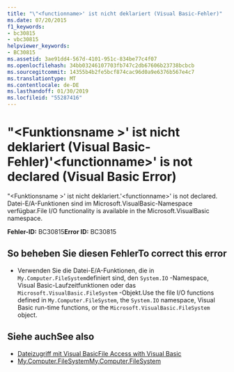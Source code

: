 ```yaml
---
title: "\"<functionname>' ist nicht deklariert (Visual Basic-Fehler)"
ms.date: 07/20/2015
f1_keywords:
- bc30815
- vbc30815
helpviewer_keywords:
- BC30815
ms.assetid: 3ae91dd4-567d-4101-951c-834be77c4f07
ms.openlocfilehash: 34bb03246107703fb747c2db67606b23738bcbcb
ms.sourcegitcommit: 14355b4b2fe5bcf874cac96d0a9e6376b567e4c7
ms.translationtype: MT
ms.contentlocale: de-DE
ms.lasthandoff: 01/30/2019
ms.locfileid: "55287416"
---
```

# <a name="functionname-is-not-declared-visual-basic-error"></a><span data-ttu-id="6d53a-102">"\<Funktionsname >' ist nicht deklariert (Visual Basic-Fehler)</span><span class="sxs-lookup"><span data-stu-id="6d53a-102">'\<functionname>' is not declared (Visual Basic Error)</span></span>
<span data-ttu-id="6d53a-103">"\<Funktionsname >' ist nicht deklariert.</span><span class="sxs-lookup"><span data-stu-id="6d53a-103">'\<functionname>' is not declared.</span></span> <span data-ttu-id="6d53a-104">Datei-E/A-Funktionen sind im Microsoft.VisualBasic-Namespace verfügbar.</span><span class="sxs-lookup"><span data-stu-id="6d53a-104">File I/O functionality is available in the Microsoft.VisualBasic namespace.</span></span>  
  
 <span data-ttu-id="6d53a-105">**Fehler-ID:** BC30815</span><span class="sxs-lookup"><span data-stu-id="6d53a-105">**Error ID:** BC30815</span></span>  
  
## <a name="to-correct-this-error"></a><span data-ttu-id="6d53a-106">So beheben Sie diesen Fehler</span><span class="sxs-lookup"><span data-stu-id="6d53a-106">To correct this error</span></span>  
  
-   <span data-ttu-id="6d53a-107">Verwenden Sie die Datei-E/A-Funktionen, die in `My.Computer.FileSystem`definiert sind, den `System.IO` -Namespace, Visual Basic-Laufzeitfunktionen oder das `Microsoft.VisualBasic.FileSystem` -Objekt.</span><span class="sxs-lookup"><span data-stu-id="6d53a-107">Use the file I/O functions defined in `My.Computer.FileSystem`, the `System.IO` namespace, Visual Basic run-time functions, or the `Microsoft.VisualBasic.FileSystem` object.</span></span>  
  
## <a name="see-also"></a><span data-ttu-id="6d53a-108">Siehe auch</span><span class="sxs-lookup"><span data-stu-id="6d53a-108">See also</span></span>
- [<span data-ttu-id="6d53a-109">Dateizugriff mit Visual Basic</span><span class="sxs-lookup"><span data-stu-id="6d53a-109">File Access with Visual Basic</span></span>](../../visual-basic/developing-apps/programming/drives-directories-files/file-access.md)
- [<span data-ttu-id="6d53a-110">My.Computer.FileSystem</span><span class="sxs-lookup"><span data-stu-id="6d53a-110">My.Computer.FileSystem</span></span>](xref:Microsoft.VisualBasic.FileIO.FileSystem)

